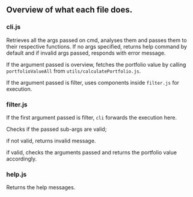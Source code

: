 ## Overview of what each file does.

### cli.js

Retrieves all the args passed on cmd, analyses them and passes them to their respective functions. If no args specified, returns help command by default and if invalid args passed, responds with error message.

If the argument passed is overview, fetches the portfolio value by calling `portfolioValueAll` from `utils/calculatePortfolio.js`.

If the argument passed is filter, uses components inside `filter.js` for execution.

### filter.js

If the first argument passed is filter, `cli` forwards the execution here.

Checks if the passed sub-args are valid;

if not valid, returns invalid message.

if valid, checks the arguments passed and returns the portfolio value accordingly.

### help.js

Returns the help messages.
